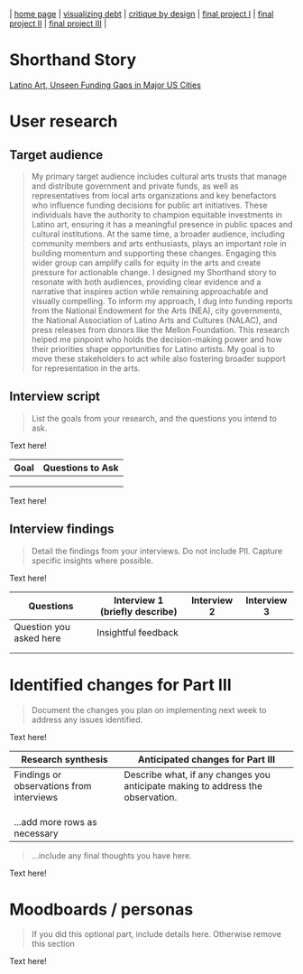 | [home page](https://cmustudent.github.io/tswd-portfolio-templates/) | [visualizing debt](visualizing-government-debt) | [critique by design](critique-by-design) | [final project I](final-project-part-one) | [final project II](final-project-part-two) | [final project III](final-project-part-three) |

# Shorthand Story
 [Latino Art, Unseen Funding Gaps in Major US Cities](https://preview.shorthand.com/wgYqYv4o6uS280Ao)


# User research 

## Target audience
> My primary target audience includes cultural arts trusts that manage and distribute government and private funds, as well as representatives from local arts organizations and key benefactors who influence funding decisions for public art initiatives. These individuals have the authority to champion equitable investments in Latino art, ensuring it has a meaningful presence in public spaces and cultural institutions.
> At the same time, a broader audience, including community members and arts enthusiasts, plays an important role in building momentum and supporting these changes. Engaging this wider group can amplify calls for equity in the arts and create pressure for actionable change. I designed my Shorthand story to resonate with both audiences, providing clear evidence and a narrative that inspires action while remaining approachable and visually compelling.
> To inform my approach, I dug into funding reports from the National Endowment for the Arts (NEA), city governments, the National Association of Latino Arts and Cultures (NALAC), and press releases from donors like the Mellon Foundation. This research helped me pinpoint who holds the decision-making power and how their priorities shape opportunities for Latino artists. My goal is to move these stakeholders to act while also fostering broader support for representation in the arts.


## Interview script
> List the goals from your research, and the questions you intend to ask. 

Text here!

| Goal | Questions to Ask |
|------|------------------|
|      |                  |
|      |                  |
|      |                  |


Text here!

## Interview findings
> Detail the findings from your interviews.  Do not include PII.  Capture specific insights where possible.

Text here!

| Questions               | Interview 1 (briefly describe) | Interview 2 | Interview 3 |
|-------------------------|--------------------------------|-------------|-------------|
| Question you asked here | Insightful feedback            |             |             |
|                         |                                |             |             |
|                         |                                |             |             |


# Identified changes for Part III
> Document the changes you plan on implementing next week to address any issues identified.  

Text here!

| Research synthesis                       | Anticipated changes for Part III                                                |
|------------------------------------------|---------------------------------------------------------------------------------|
| Findings or observations from interviews | Describe what, if any changes you anticipate making to address the observation. |
|                                          |                                                                                 |
|                                          |                                                                                 |
|                                          |                                                                                 |
| ...add more rows as necessary            |                                                                                 |

> ...include any final thoughts you have here. 

Text here!

# Moodboards / personas
> If you did this optional part, include details here.  Otherwise remove this section

Text here!

